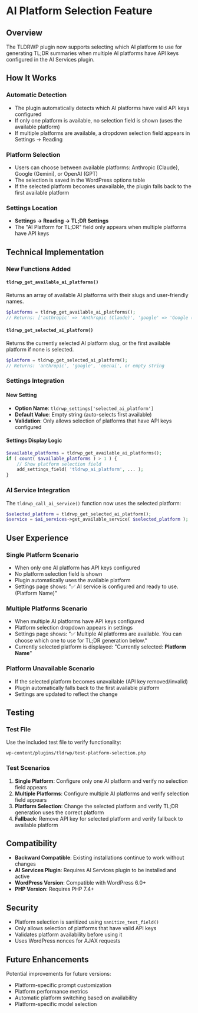 # AI Platform Selection Feature

## Overview

The TLDRWP plugin now supports selecting which AI platform to use for generating TL;DR summaries when multiple AI platforms have API keys configured in the AI Services plugin.

## How It Works

### Automatic Detection
- The plugin automatically detects which AI platforms have valid API keys configured
- If only one platform is available, no selection field is shown (uses the available platform)
- If multiple platforms are available, a dropdown selection field appears in Settings → Reading

### Platform Selection
- Users can choose between available platforms: Anthropic (Claude), Google (Gemini), or OpenAI (GPT)
- The selection is saved in the WordPress options table
- If the selected platform becomes unavailable, the plugin falls back to the first available platform

### Settings Location
- **Settings → Reading → TL;DR Settings**
- The "AI Platform for TL;DR" field only appears when multiple platforms have API keys

## Technical Implementation

### New Functions Added

#### `tldrwp_get_available_ai_platforms()`
Returns an array of available AI platforms with their slugs and user-friendly names.

```php
$platforms = tldrwp_get_available_ai_platforms();
// Returns: ['anthropic' => 'Anthropic (Claude)', 'google' => 'Google (Gemini, Imagen)', ...]
```

#### `tldrwp_get_selected_ai_platform()`
Returns the currently selected AI platform slug, or the first available platform if none is selected.

```php
$platform = tldrwp_get_selected_ai_platform();
// Returns: 'anthropic', 'google', 'openai', or empty string
```

### Settings Integration

#### New Setting
- **Option Name**: `tldrwp_settings['selected_ai_platform']`
- **Default Value**: Empty string (auto-selects first available)
- **Validation**: Only allows selection of platforms that have API keys configured

#### Settings Display Logic
```php
$available_platforms = tldrwp_get_available_ai_platforms();
if ( count( $available_platforms ) > 1 ) {
    // Show platform selection field
    add_settings_field( 'tldrwp_ai_platform', ... );
}
```

### AI Service Integration

The `tldrwp_call_ai_service()` function now uses the selected platform:

```php
$selected_platform = tldrwp_get_selected_ai_platform();
$service = $ai_services->get_available_service( $selected_platform );
```

## User Experience

### Single Platform Scenario
- When only one AI platform has API keys configured
- No platform selection field is shown
- Plugin automatically uses the available platform
- Settings page shows: "✅ AI service is configured and ready to use. (Platform Name)"

### Multiple Platforms Scenario
- When multiple AI platforms have API keys configured
- Platform selection dropdown appears in settings
- Settings page shows: "✅ Multiple AI platforms are available. You can choose which one to use for TL;DR generation below."
- Currently selected platform is displayed: "Currently selected: **Platform Name**"

### Platform Unavailable Scenario
- If the selected platform becomes unavailable (API key removed/invalid)
- Plugin automatically falls back to the first available platform
- Settings are updated to reflect the change

## Testing

### Test File
Use the included test file to verify functionality:
```
wp-content/plugins/tldrwp/test-platform-selection.php
```

### Test Scenarios
1. **Single Platform**: Configure only one AI platform and verify no selection field appears
2. **Multiple Platforms**: Configure multiple AI platforms and verify selection field appears
3. **Platform Selection**: Change the selected platform and verify TL;DR generation uses the correct platform
4. **Fallback**: Remove API key for selected platform and verify fallback to available platform

## Compatibility

- **Backward Compatible**: Existing installations continue to work without changes
- **AI Services Plugin**: Requires AI Services plugin to be installed and active
- **WordPress Version**: Compatible with WordPress 6.0+
- **PHP Version**: Requires PHP 7.4+

## Security

- Platform selection is sanitized using `sanitize_text_field()`
- Only allows selection of platforms that have valid API keys
- Validates platform availability before using it
- Uses WordPress nonces for AJAX requests

## Future Enhancements

Potential improvements for future versions:
- Platform-specific prompt customization
- Platform performance metrics
- Automatic platform switching based on availability
- Platform-specific model selection 